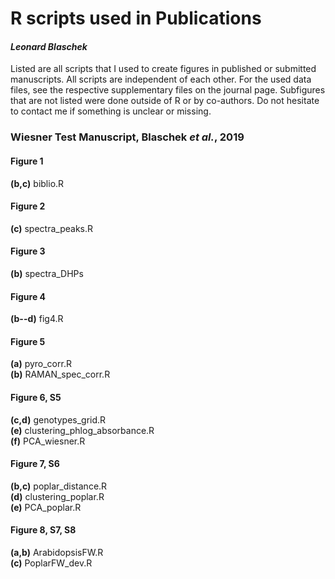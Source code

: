 # R scripts used in Publications
#### _Leonard Blaschek_

Listed are all scripts that I used to create figures in published or submitted manuscripts. All scripts are independent of each other. For the used data files, see the respective supplementary files on the journal page. Subfigures that are not listed were done outside of R or by co-authors. Do not hesitate to contact me if something is unclear or missing.  

### Wiesner Test Manuscript, Blaschek _et al._, 2019
#### Figure 1
**(b,c)** biblio.R

#### Figure 2 
**(c)** spectra_peaks.R

#### Figure 3
**(b)** spectra_DHPs

#### Figure 4
**(b--d)** fig4.R

#### Figure 5
**(a)** pyro_corr.R  
**(b)** RAMAN_spec_corr.R  

#### Figure 6, S5
**(c,d)** genotypes_grid.R  
**(e)** clustering_phlog_absorbance.R  
**(f)** PCA_wiesner.R  

#### Figure 7, S6
**(b,c)** poplar_distance.R  
**(d)** clustering_poplar.R  
**(e)** PCA_poplar.R  

#### Figure 8, S7, S8
**(a,b)** ArabidopsisFW.R  
**(c)** PoplarFW_dev.R
